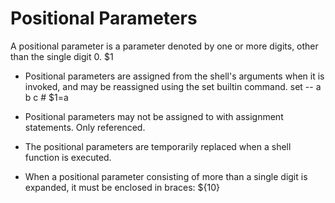 # Positional Parameters

A positional parameter is a parameter denoted by one or more digits, 
other than the single digit 0. 
$1

* Positional parameters are assigned from the shell's arguments when it is invoked, 
  and may be reassigned using the set builtin command. 
  set -- a b c  # $1=a

* Positional parameters may not be assigned to with assignment statements. Only referenced.

* The positional parameters are temporarily replaced when a shell function is executed.

* When a positional parameter consisting of more than a single 
  digit is expanded, it must be enclosed in braces: ${10}
